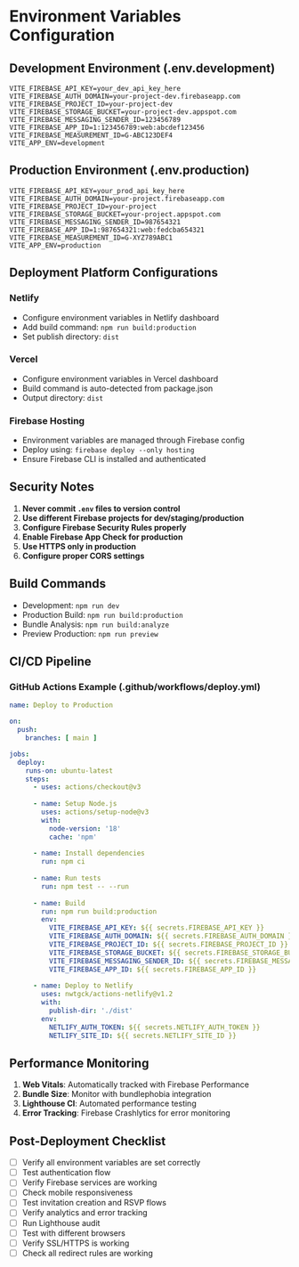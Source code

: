 # Environment Variables Configuration

## Development Environment (.env.development)
```
VITE_FIREBASE_API_KEY=your_dev_api_key_here
VITE_FIREBASE_AUTH_DOMAIN=your-project-dev.firebaseapp.com
VITE_FIREBASE_PROJECT_ID=your-project-dev
VITE_FIREBASE_STORAGE_BUCKET=your-project-dev.appspot.com
VITE_FIREBASE_MESSAGING_SENDER_ID=123456789
VITE_FIREBASE_APP_ID=1:123456789:web:abcdef123456
VITE_FIREBASE_MEASUREMENT_ID=G-ABC123DEF4
VITE_APP_ENV=development
```

## Production Environment (.env.production)
```
VITE_FIREBASE_API_KEY=your_prod_api_key_here
VITE_FIREBASE_AUTH_DOMAIN=your-project.firebaseapp.com
VITE_FIREBASE_PROJECT_ID=your-project
VITE_FIREBASE_STORAGE_BUCKET=your-project.appspot.com
VITE_FIREBASE_MESSAGING_SENDER_ID=987654321
VITE_FIREBASE_APP_ID=1:987654321:web:fedcba654321
VITE_FIREBASE_MEASUREMENT_ID=G-XYZ789ABC1
VITE_APP_ENV=production
```

## Deployment Platform Configurations

### Netlify
- Configure environment variables in Netlify dashboard
- Add build command: `npm run build:production`
- Set publish directory: `dist`

### Vercel
- Configure environment variables in Vercel dashboard
- Build command is auto-detected from package.json
- Output directory: `dist`

### Firebase Hosting
- Environment variables are managed through Firebase config
- Deploy using: `firebase deploy --only hosting`
- Ensure Firebase CLI is installed and authenticated

## Security Notes

1. **Never commit `.env` files to version control**
2. **Use different Firebase projects for dev/staging/production**
3. **Configure Firebase Security Rules properly**
4. **Enable Firebase App Check for production**
5. **Use HTTPS only in production**
6. **Configure proper CORS settings**

## Build Commands

- Development: `npm run dev`
- Production Build: `npm run build:production`
- Bundle Analysis: `npm run build:analyze`
- Preview Production: `npm run preview`

## CI/CD Pipeline

### GitHub Actions Example (.github/workflows/deploy.yml)
```yaml
name: Deploy to Production

on:
  push:
    branches: [ main ]

jobs:
  deploy:
    runs-on: ubuntu-latest
    steps:
      - uses: actions/checkout@v3
      
      - name: Setup Node.js
        uses: actions/setup-node@v3
        with:
          node-version: '18'
          cache: 'npm'
      
      - name: Install dependencies
        run: npm ci
      
      - name: Run tests
        run: npm test -- --run
      
      - name: Build
        run: npm run build:production
        env:
          VITE_FIREBASE_API_KEY: ${{ secrets.FIREBASE_API_KEY }}
          VITE_FIREBASE_AUTH_DOMAIN: ${{ secrets.FIREBASE_AUTH_DOMAIN }}
          VITE_FIREBASE_PROJECT_ID: ${{ secrets.FIREBASE_PROJECT_ID }}
          VITE_FIREBASE_STORAGE_BUCKET: ${{ secrets.FIREBASE_STORAGE_BUCKET }}
          VITE_FIREBASE_MESSAGING_SENDER_ID: ${{ secrets.FIREBASE_MESSAGING_SENDER_ID }}
          VITE_FIREBASE_APP_ID: ${{ secrets.FIREBASE_APP_ID }}
      
      - name: Deploy to Netlify
        uses: nwtgck/actions-netlify@v1.2
        with:
          publish-dir: './dist'
        env:
          NETLIFY_AUTH_TOKEN: ${{ secrets.NETLIFY_AUTH_TOKEN }}
          NETLIFY_SITE_ID: ${{ secrets.NETLIFY_SITE_ID }}
```

## Performance Monitoring

1. **Web Vitals**: Automatically tracked with Firebase Performance
2. **Bundle Size**: Monitor with bundlephobia integration
3. **Lighthouse CI**: Automated performance testing
4. **Error Tracking**: Firebase Crashlytics for error monitoring

## Post-Deployment Checklist

- [ ] Verify all environment variables are set correctly
- [ ] Test authentication flow
- [ ] Verify Firebase services are working
- [ ] Check mobile responsiveness
- [ ] Test invitation creation and RSVP flows
- [ ] Verify analytics and error tracking
- [ ] Run Lighthouse audit
- [ ] Test with different browsers
- [ ] Verify SSL/HTTPS is working
- [ ] Check all redirect rules are working
